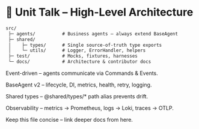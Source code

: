 # 🔭 Unit Talk – High-Level Architecture

```txt
src/
 ├─ agents/          # Business agents – always extend BaseAgent
 ├─ shared/
 │    ├─ types/      # Single source-of-truth type exports
 │    └─ utils/      # Logger, ErrorHandler, helpers
 ├─ test/            # Mocks, fixtures, harnesses
 └─ docs/            # Architecture & contributor docs
```

Event-driven – agents communicate via Commands & Events.

BaseAgent v2 – lifecycle, DI, metrics, health, retry, logging.

Shared types – @shared/types/* path alias prevents drift.

Observability – metrics → Prometheus, logs → Loki, traces → OTLP.

Keep this file concise – link deeper docs from here. 